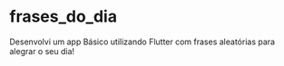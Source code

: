 # frases_do_dia
 Desenvolvi um app Básico utilizando Flutter com frases aleatórias para alegrar o seu dia!
